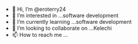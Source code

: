 - 👋 Hi, I’m @eroterry24
- 👀 I’m interested in ...software development
- 🌱 I’m currently learning ...software development
- 💞️ I’m looking to collaborate on ...Kelechi
- 📫 How to reach me ...

<!---
eroterry24/eroterry24 is a ✨ special ✨ repository because its `README.md` (this file) appears on your GitHub profile.
You can click the Preview link to take a look at your changes.
--->

